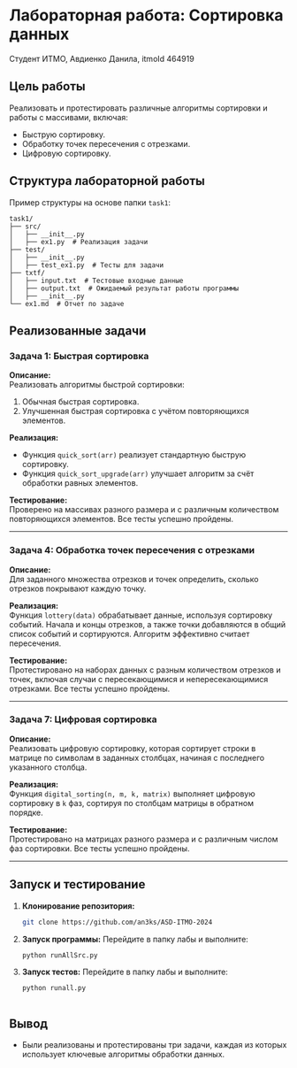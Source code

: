 # Лабораторная работа: Сортировка данных

Студент ИТМО, Авдиенко Данила, itmoId 464919

## Цель работы
Реализовать и протестировать различные алгоритмы сортировки и работы с массивами, включая:
- Быструю сортировку.
- Обработку точек пересечения с отрезками.
- Цифровую сортировку.

## Структура лабораторной работы
Пример структуры на основе папки `task1`:
```
task1/
├── src/
│   ├── __init__.py
│   ├── ex1.py  # Реализация задачи
├── test/
│   ├── __init__.py
│   ├── test_ex1.py  # Тесты для задачи
├── txtf/
│   ├── input.txt  # Тестовые входные данные
│   ├── output.txt  # Ожидаемый результат работы программы
│   ├── __init__.py
└── ex1.md  # Отчет по задаче
```

## Реализованные задачи

### Задача 1: Быстрая сортировка
**Описание:**  
Реализовать алгоритмы быстрой сортировки:
1. Обычная быстрая сортировка.
2. Улучшенная быстрая сортировка с учётом повторяющихся элементов.

**Реализация:**  
- Функция `quick_sort(arr)` реализует стандартную быструю сортировку.
- Функция `quick_sort_upgrade(arr)` улучшает алгоритм за счёт обработки равных элементов.

**Тестирование:**  
Проверено на массивах разного размера и с различным количеством повторяющихся элементов. Все тесты успешно пройдены.

---

### Задача 4: Обработка точек пересечения с отрезками
**Описание:**  
Для заданного множества отрезков и точек определить, сколько отрезков покрывают каждую точку.

**Реализация:**  
Функция `lottery(data)` обрабатывает данные, используя сортировку событий. Начала и концы отрезков, а также точки добавляются в общий список событий и сортируются. Алгоритм эффективно считает пересечения.

**Тестирование:**  
Протестировано на наборах данных с разным количеством отрезков и точек, включая случаи с пересекающимися и непересекающимися отрезками. Все тесты успешно пройдены.

---

### Задача 7: Цифровая сортировка
**Описание:**  
Реализовать цифровую сортировку, которая сортирует строки в матрице по символам в заданных столбцах, начиная с последнего указанного столбца.

**Реализация:**  
Функция `digital_sorting(n, m, k, matrix)` выполняет цифровую сортировку в `k` фаз, сортируя по столбцам матрицы в обратном порядке.

**Тестирование:**  
Протестировано на матрицах разного размера и с различным числом фаз сортировки. Все тесты успешно пройдены.

---

## Запуск и тестирование

1. **Клонирование репозитория:**
   ```bash
   git clone https://github.com/an3ks/ASD-ITMO-2024
   ```
2. **Запуск программы:**
   Перейдите в папку лабы и выполните:
   ```bash
   python runAllSrc.py
   ```
3. **Запуск тестов:**
   Перейдите в папку лабы и выполните:
   ```bash
   python runall.py
   ```
   ```

## Вывод
- Были реализованы и протестированы три задачи, каждая из которых использует ключевые алгоритмы обработки данных.
